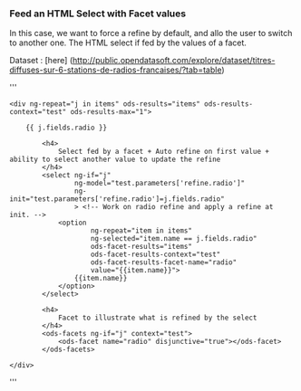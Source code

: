 ### Feed an HTML Select with Facet values

In this case, we want to force a refine by default, and allo the user to switch to another one.
The HTML select if fed by the values of a facet.

Dataset : [here] (http://public.opendatasoft.com/explore/dataset/titres-diffuses-sur-6-stations-de-radios-francaises/?tab=table)
 
'''
<ods-dataset-context  
                 context="test"
                 test-domain="public"
                 test-dataset="titres-diffuses-sur-6-stations-de-radios-francaises" 
                 test-parameters="{'sort':'radio'}"> <!-- Sort to choose the default refine -->

    <div ng-repeat="j in items" ods-results="items" ods-results-context="test" ods-results-max="1">
        
        {{ j.fields.radio }} 
        
            <h4>
                Select fed by a facet + Auto refine on first value + ability to select another value to update the refine            
            </h4>
            <select ng-if="j"
                    ng-model="test.parameters['refine.radio']" 
                    ng-init="test.parameters['refine.radio']=j.fields.radio"
                    > <!-- Work on radio refine and apply a refine at init. -->
                <option
                        ng-repeat="item in items" 
                        ng-selected="item.name == j.fields.radio"
                        ods-facet-results="items" 
                        ods-facet-results-context="test"
                        ods-facet-results-facet-name="radio" 
                        value="{{item.name}}">
                    {{item.name}}
                </option>
            </select>

            <h4>
                Facet to illustrate what is refined by the select            
            </h4>
            <ods-facets ng-if="j" context="test">
                <ods-facet name="radio" disjunctive="true"></ods-facet>
            </ods-facets>

    </div>
</ods-dataset-context>
'''